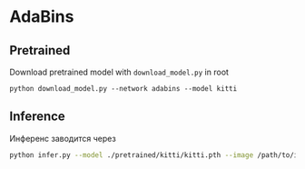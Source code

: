 # AdaBins

## Pretrained

Download pretrained model with `download_model.py` in root

```
python download_model.py --network adabins --model kitti
```

## Inference

Инференс заводится через

```bash
python infer.py --model ./pretrained/kitti/kitti.pth --image /path/to/image
```
